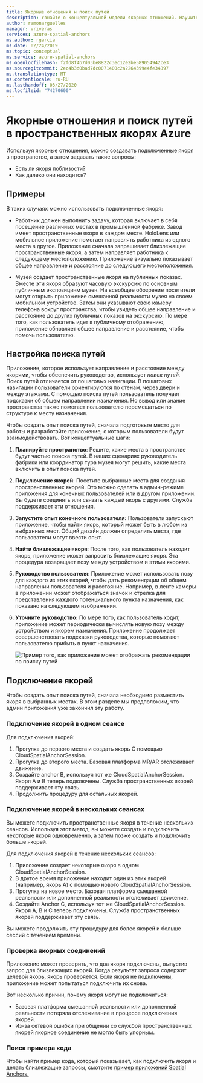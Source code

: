 ```yaml
---
title: Якорные отношения и поиск путей
description: Узнайте о концептуальной модели якорных отношений. Научитесь соединять якоря в пространстве и использовать соседний API для выполнения сценария поиска путей.
author: ramonarguelles
manager: vriveras
services: azure-spatial-anchors
ms.author: rgarcia
ms.date: 02/24/2019
ms.topic: conceptual
ms.service: azure-spatial-anchors
ms.openlocfilehash: f2fd8f4b7d03be8822c3ec12e2be589054942ce3
ms.sourcegitcommit: 2ec4b3d0bad7dc0071400c2a2264399e4fe34897
ms.translationtype: MT
ms.contentlocale: ru-RU
ms.lasthandoff: 03/27/2020
ms.locfileid: "74270600"
---
```

# <a name="anchor-relationships-and-way-finding-in-azure-spatial-anchors"></a>Якорные отношения и поиск путей в пространственных якорях Azure

Используя якорные отношения, можно создавать подключенные якоря в пространстве, а затем задавать такие вопросы:

* Есть ли якоря поблизости?
* Как далеко они находятся?

## <a name="examples"></a>Примеры

В таких случаях можно использовать подключенные якоря:

* Работник должен выполнить задачу, которая включает в себя посещение различных местах в промышленной фабрике. Завод имеет пространственные якоря в каждом месте. HoloLens или мобильное приложение помогает направлять работника из одного места в другое. Приложение сначала запрашивает близлежащие пространственные якоря, а затем направляет работника к следующему местоположению. Приложение визуально показывает общее направление и расстояние до следующего местоположения.

* Музей создает пространственные якоря на публичных показах. Вместе эти якоря образуют часовую экскурсию по основным публичным экспозициям музея. На всеобщее обозрение посетители могут открыть приложение смешанной реальности музея на своем мобильном устройстве. Затем они указывают свою камеру телефона вокруг пространства, чтобы увидеть общее направление и расстояние до других публичных показов на экскурсию. По мере того, как пользователь идет к публичному отображению, приложение обновляет общее направление и расстояние, чтобы помочь пользователю.

## <a name="set-up-way-finding"></a>Настройка поиска путей

Приложение, которое использует направление и расстояние между якорями, чтобы обеспечить руководство, использует *поиск путей.* Поиск путей отличается от пошаговых навигации. В пошаговых навигации пользователи ориентируются по стенам, через двери и между этажами. С помощью поиска путей пользователь получает подсказки об общем направлении назначения. Но вывод или знание пространства также помогает пользователю перемещаться по структуре к месту назначения.

Чтобы создать опыт поиска путей, сначала подготовьте место для работы и разработайте приложение, с которым пользователи будут взаимодействовать. Вот концептуальные шаги:

1. **Планируйте пространство**: Решите, какие места в пространстве будут частью поиска путей. В наших сценариях руководитель фабрики или координатор тура музея могут решить, какие места включить в опыт поиска путей.
2. **Подключение якорей**: Посетите выбранные места для создания пространственных якорей. Это можно сделать в админ-режиме приложения для конечных пользователей или в другом приложении. Вы будете соединять или связать каждый якорь с другими. Служба поддерживает эти отношения.
3. **Запустите опыт конечного пользователя:** Пользователи запускают приложение, чтобы найти якорь, который может быть в любом из выбранных мест. Общий дизайн должен определить места, где пользователи могут ввести опыт.
4. **Найти близлежащие якоря**: После того, как пользователь находит якорь, приложение может запросить близлежащие якоря. Эта процедура возвращает позу между устройством и этими якорями.
5. **Руководство пользователя**: Приложение может использовать позу для каждого из этих якорей, чтобы дать рекомендации об общем направлении пользователя и расстояние. Например, в ленте камеры в приложении может отображаться значок и стрелка для представления каждого потенциального пункта назначения, как показано на следующем изображении.
6. **Уточните руководство:** По мере того, как пользователь ходит, приложение может периодически вычислять новую позу между устройством и якорем назначения. Приложение продолжает совершенствовать подсказки руководства, которые помогают пользователю прибыть в пункт назначения.

    ![Пример того, как приложение может отображать рекомендации по поиску путей](./media/meeting-spot.png)

## <a name="connect-anchors"></a>Подключение якорей

Чтобы создать опыт поиска путей, сначала необходимо разместить якоря в выбранных местах. В этом разделе мы предположим, что админ приложения уже закончил эту работу.

### <a name="connect-anchors-in-a-single-session"></a>Подключение якорей в одном сеансе

Для подключения якорей:

1. Прогулка до первого места и создать якорь С помощью CloudSpatialAnchorSession.
2. Прогулка до второго места. Базовая платформа MR/AR отслеживает движение.
3. Создайте anchor B, используя тот же CloudSpatialAnchorSession. Якоря A и B теперь подключены. Служба пространственных якорей поддерживает эту связь.
4. Продолжить процедуру для остальных якорей.

### <a name="connect-anchors-in-multiple-sessions"></a>Подключение якорей в нескольких сеансах

Вы можете подключить пространственные якоря в течение нескольких сеансов. Используя этот метод, вы можете создать и подключить некоторые якоря одновременно, а затем позже создать и подключить больше якорей.

Для подключения якорей в течение нескольких сеансов:

1. Приложение создает некоторые якоря в одном CloudSpatialAnchorSession.
2. В другое время приложение находит один из этих якорей (например, якорь A) с помощью нового CloudSpatialAnchorSession.
3. Прогулка на новое место. Базовая платформа смешанной реальности или дополненной реальности отслеживает движение.
4. Создайте Anchor C, используя тот же CloudSpatialAnchorSession. Якоря A, B и C теперь подключены. Служба пространственных якорей поддерживает эту связь.

Вы можете продолжить эту процедуру для более якорей и больше сессий с течением времени.

### <a name="verify-anchor-connections"></a>Проверка якорных соединений

Приложение может проверить, что два якоря подключены, выпустив запрос для близлежащих якорей. Когда результат запроса содержит целевой якорь, якорь проверяется. Если якоря не подключены, приложение может попытаться подключить их снова.

Вот несколько причин, почему якоря могут не подключиться:

* Базовая платформа смешанной реальности или дополненной реальности потеряла отслеживание в процессе подключения якорей.
* Из-за сетевой ошибки при общении со службой пространственных якорей якорное соединение не могло быть упорным.

### <a name="find-sample-code"></a>Поиск примера кода

Чтобы найти пример кода, который показывает, как подключить якоря и делать близлежащие запросы, смотрите [пример приложений Spatial Anchors.](https://github.com/Azure/azure-spatial-anchors-samples)
